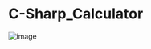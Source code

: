# C-Sharp_Calculator
![image](https://user-images.githubusercontent.com/79548116/186230777-b7925d8f-2798-4876-a516-c95b7b2532ca.png)
